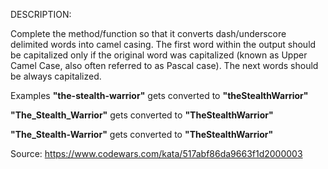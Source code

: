 DESCRIPTION:

Complete the method/function so that it converts dash/underscore delimited words into camel casing. The first word within the output should be capitalized only if the original word was capitalized (known as Upper Camel Case, also often referred to as Pascal case). The next words should be always capitalized.

Examples
**"the-stealth-warrior"** gets converted to **"theStealthWarrior"**

**"The_Stealth_Warrior"** gets converted to **"TheStealthWarrior"**

**"The_Stealth-Warrior"** gets converted to **"TheStealthWarrior"**

Source: https://www.codewars.com/kata/517abf86da9663f1d2000003
